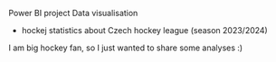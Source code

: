 Power BI project
Data visualisation
- hockej statistics about Czech hockey league (season 2023/2024)

I am big hockey fan, so I just wanted to share some analyses :)

